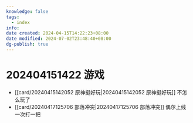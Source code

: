 ```yaml
---
knowledge: false
tags:
  - index
info: 
date created: 2024-04-15T14:22:23+08:00
date modified: 2024-07-02T23:48:40+08:00
dg-publish: true
---
```


# 202404151422 游戏

- [[card/20240415142052 原神挺好玩\|20240415142052 原神挺好玩]] 不怎么玩了
- [[card/20240417125706 部落冲突\|20240417125706 部落冲突]] 偶尔上线一次打一把
